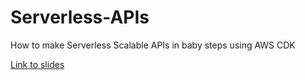 # Serverless-APIs

How to make Serverless Scalable APIs in baby steps using AWS CDK

[Link to slides](https://docs.google.com/presentation/d/1O9Ksx_FvwQ21swpYToxJ_GNn0OH74h3CHwvlHZ9Hc5c/edit?usp=sharing)
